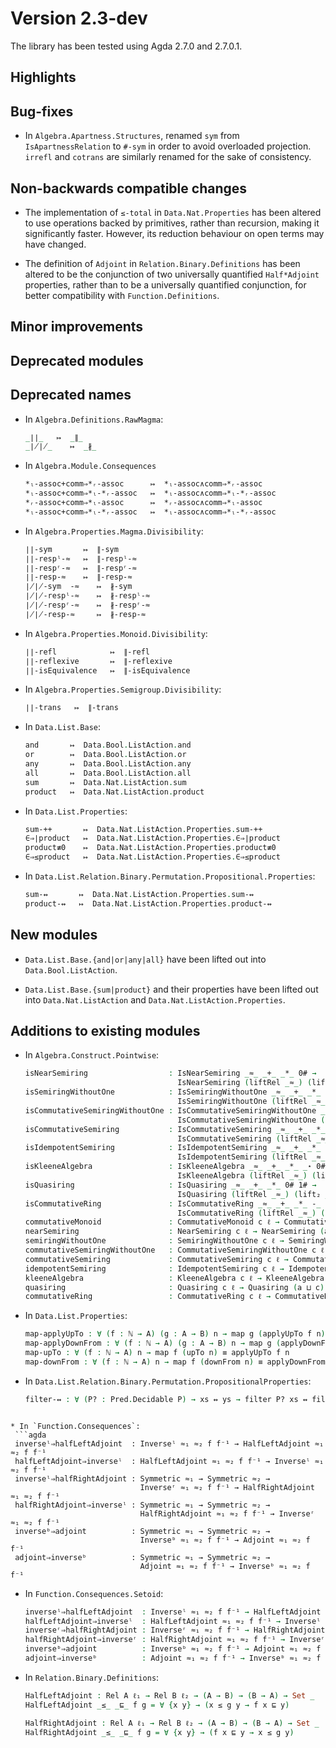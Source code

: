 Version 2.3-dev
===============

The library has been tested using Agda 2.7.0 and 2.7.0.1.

Highlights
----------

Bug-fixes
---------

* In `Algebra.Apartness.Structures`, renamed `sym` from `IsApartnessRelation`
  to `#-sym` in order to avoid overloaded projection.
  `irrefl` and `cotrans` are similarly renamed for the sake of consistency.

Non-backwards compatible changes
--------------------------------

* The implementation of `≤-total` in `Data.Nat.Properties` has been altered
  to use operations backed by primitives, rather than recursion, making it
  significantly faster. However, its reduction behaviour on open terms may have
  changed.

* The definition of `Adjoint` in `Relation.Binary.Definitions` has been altered
  to be the conjunction of two universally quantified `Half*Adjoint` properties,
  rather than to be a universally quantified conjunction, for better compatibility
  with `Function.Definitions`.

Minor improvements
------------------

Deprecated modules
------------------

Deprecated names
----------------

* In `Algebra.Definitions.RawMagma`:
  ```agda
  _∣∣_   ↦  _∥_
  _∤∤_    ↦  _∦_
  ```

* In `Algebra.Module.Consequences`
  ```agda
  *ₗ-assoc+comm⇒*ᵣ-assoc      ↦  *ₗ-assoc∧comm⇒*ᵣ-assoc
  *ₗ-assoc+comm⇒*ₗ-*ᵣ-assoc   ↦  *ₗ-assoc∧comm⇒*ₗ-*ᵣ-assoc
  *ᵣ-assoc+comm⇒*ₗ-assoc      ↦  *ᵣ-assoc∧comm⇒*ₗ-assoc
  *ₗ-assoc+comm⇒*ₗ-*ᵣ-assoc   ↦  *ₗ-assoc∧comm⇒*ₗ-*ᵣ-assoc
  ```

* In `Algebra.Properties.Magma.Divisibility`:
  ```agda
  ∣∣-sym       ↦  ∥-sym
  ∣∣-respˡ-≈   ↦  ∥-respˡ-≈
  ∣∣-respʳ-≈   ↦  ∥-respʳ-≈
  ∣∣-resp-≈    ↦  ∥-resp-≈
  ∤∤-sym  -≈    ↦  ∦-sym
  ∤∤-respˡ-≈    ↦  ∦-respˡ-≈
  ∤∤-respʳ-≈    ↦  ∦-respʳ-≈
  ∤∤-resp-≈     ↦  ∦-resp-≈
  ```

* In `Algebra.Properties.Monoid.Divisibility`:
  ```agda
  ∣∣-refl            ↦  ∥-refl
  ∣∣-reflexive       ↦  ∥-reflexive
  ∣∣-isEquivalence   ↦  ∥-isEquivalence
  ```

* In `Algebra.Properties.Semigroup.Divisibility`:
  ```agda
  ∣∣-trans   ↦  ∥-trans
  ```

* In `Data.List.Base`:
  ```agda
  and       ↦  Data.Bool.ListAction.and
  or        ↦  Data.Bool.ListAction.or
  any       ↦  Data.Bool.ListAction.any
  all       ↦  Data.Bool.ListAction.all
  sum       ↦  Data.Nat.ListAction.sum
  product   ↦  Data.Nat.ListAction.product
  ```

* In `Data.List.Properties`:
  ```agda
  sum-++       ↦  Data.Nat.ListAction.Properties.sum-++
  ∈⇒∣product   ↦  Data.Nat.ListAction.Properties.∈⇒∣product
  product≢0    ↦  Data.Nat.ListAction.Properties.product≢0
  ∈⇒≤product   ↦  Data.Nat.ListAction.Properties.∈⇒≤product
  ```

* In `Data.List.Relation.Binary.Permutation.Propositional.Properties`:
  ```agda
  sum-↭       ↦  Data.Nat.ListAction.Properties.sum-↭
  product-↭   ↦  Data.Nat.ListAction.Properties.product-↭
  ```

New modules
-----------

* `Data.List.Base.{and|or|any|all}` have been lifted out into `Data.Bool.ListAction`.

* `Data.List.Base.{sum|product}` and their properties have been lifted out into `Data.Nat.ListAction` and `Data.Nat.ListAction.Properties`.

Additions to existing modules
-----------------------------

* In `Algebra.Construct.Pointwise`:
  ```agda
  isNearSemiring                  : IsNearSemiring _≈_ _+_ _*_ 0# →
                                    IsNearSemiring (liftRel _≈_) (lift₂ _+_) (lift₂ _*_) (lift₀ 0#)
  isSemiringWithoutOne            : IsSemiringWithoutOne _≈_ _+_ _*_ 0# →
                                    IsSemiringWithoutOne (liftRel _≈_) (lift₂ _+_) (lift₂ _*_) (lift₀ 0#)
  isCommutativeSemiringWithoutOne : IsCommutativeSemiringWithoutOne _≈_ _+_ _*_ 0# →
                                    IsCommutativeSemiringWithoutOne (liftRel _≈_) (lift₂ _+_) (lift₂ _*_) (lift₀ 0#)
  isCommutativeSemiring           : IsCommutativeSemiring _≈_ _+_ _*_ 0# 1# →
                                    IsCommutativeSemiring (liftRel _≈_) (lift₂ _+_) (lift₂ _*_) (lift₀ 0#) (lift₀ 1#)
  isIdempotentSemiring            : IsIdempotentSemiring _≈_ _+_ _*_ 0# 1# →
                                    IsIdempotentSemiring (liftRel _≈_) (lift₂ _+_) (lift₂ _*_) (lift₀ 0#) (lift₀ 1#)
  isKleeneAlgebra                 : IsKleeneAlgebra _≈_ _+_ _*_ _⋆ 0# 1# →
                                    IsKleeneAlgebra (liftRel _≈_) (lift₂ _+_) (lift₂ _*_) (lift₁ _⋆) (lift₀ 0#) (lift₀ 1#)
  isQuasiring                     : IsQuasiring _≈_ _+_ _*_ 0# 1# →
                                    IsQuasiring (liftRel _≈_) (lift₂ _+_) (lift₂ _*_) (lift₀ 0#) (lift₀ 1#)
  isCommutativeRing               : IsCommutativeRing _≈_ _+_ _*_ -_ 0# 1# →
                                    IsCommutativeRing (liftRel _≈_) (lift₂ _+_) (lift₂ _*_) (lift₁ -_) (lift₀ 0#) (lift₀ 1#)
  commutativeMonoid               : CommutativeMonoid c ℓ → CommutativeMonoid (a ⊔ c) (a ⊔ ℓ)
  nearSemiring                    : NearSemiring c ℓ → NearSemiring (a ⊔ c) (a ⊔ ℓ)
  semiringWithoutOne              : SemiringWithoutOne c ℓ → SemiringWithoutOne (a ⊔ c) (a ⊔ ℓ)
  commutativeSemiringWithoutOne   : CommutativeSemiringWithoutOne c ℓ → CommutativeSemiringWithoutOne (a ⊔ c) (a ⊔ ℓ)
  commutativeSemiring             : CommutativeSemiring c ℓ → CommutativeSemiring (a ⊔ c) (a ⊔ ℓ)
  idempotentSemiring              : IdempotentSemiring c ℓ → IdempotentSemiring (a ⊔ c) (a ⊔ ℓ)
  kleeneAlgebra                   : KleeneAlgebra c ℓ → KleeneAlgebra (a ⊔ c) (a ⊔ ℓ)
  quasiring                       : Quasiring c ℓ → Quasiring (a ⊔ c) (a ⊔ ℓ)
  commutativeRing                 : CommutativeRing c ℓ → CommutativeRing (a ⊔ c) (a ⊔ ℓ)
  ```

* In `Data.List.Properties`:
  ```agda
  map-applyUpTo : ∀ (f : ℕ → A) (g : A → B) n → map g (applyUpTo f n) ≡ applyUpTo (g ∘ f) n
  map-applyDownFrom : ∀ (f : ℕ → A) (g : A → B) n → map g (applyDownFrom f n) ≡ applyDownFrom (g ∘ f) n
  map-upTo : ∀ (f : ℕ → A) n → map f (upTo n) ≡ applyUpTo f n
  map-downFrom : ∀ (f : ℕ → A) n → map f (downFrom n) ≡ applyDownFrom f n
  ```

* In `Data.List.Relation.Binary.Permutation.PropositionalProperties`:
  ```agda
  filter-↭ : ∀ (P? : Pred.Decidable P) → xs ↭ ys → filter P? xs ↭ filter P? ys
 ```

* In `Function.Consequences`:
  ```agda
  inverseˡ⇒halfLeftAdjoint  : Inverseˡ ≈₁ ≈₂ f f⁻¹ → HalfLeftAdjoint ≈₁ ≈₂ f f⁻¹
  halfLeftAdjoint⇒inverseˡ  : HalfLeftAdjoint ≈₁ ≈₂ f f⁻¹ → Inverseˡ ≈₁ ≈₂ f f⁻¹
  inverseˡ⇒halfRightAdjoint : Symmetric ≈₁ → Symmetric ≈₂ →
                              Inverseʳ ≈₁ ≈₂ f f⁻¹ → HalfRightAdjoint ≈₁ ≈₂ f f⁻¹
  halfRightAdjoint⇒inverseˡ : Symmetric ≈₁ → Symmetric ≈₂ →
                              HalfRightAdjoint ≈₁ ≈₂ f f⁻¹ → Inverseʳ ≈₁ ≈₂ f f⁻¹
  inverseᵇ⇒adjoint          : Symmetric ≈₁ → Symmetric ≈₂ →
                              Inverseᵇ ≈₁ ≈₂ f f⁻¹ → Adjoint ≈₁ ≈₂ f f⁻¹
  adjoint⇒inverseᵇ          : Symmetric ≈₁ → Symmetric ≈₂ →
                              Adjoint ≈₁ ≈₂ f f⁻¹ → Inverseᵇ ≈₁ ≈₂ f f⁻¹
  ```

* In `Function.Consequences.Setoid`:
  ```agda
  inverseˡ⇒halfLeftAdjoint  : Inverseˡ ≈₁ ≈₂ f f⁻¹ → HalfLeftAdjoint ≈₁ ≈₂ f f⁻¹
  halfLeftAdjoint⇒inverseˡ  : HalfLeftAdjoint ≈₁ ≈₂ f f⁻¹ → Inverseˡ ≈₁ ≈₂ f f⁻¹
  inverseʳ⇒halfRightAdjoint : Inverseʳ ≈₁ ≈₂ f f⁻¹ → HalfRightAdjoint ≈₁ ≈₂ f f⁻¹
  halfRightAdjoint⇒inverseʳ : HalfRightAdjoint ≈₁ ≈₂ f f⁻¹ → Inverseʳ ≈₁ ≈₂ f f⁻¹
  inverseᵇ⇒adjoint          : Inverseᵇ ≈₁ ≈₂ f f⁻¹ → Adjoint ≈₁ ≈₂ f f⁻¹
  adjoint⇒inverseᵇ          : Adjoint ≈₁ ≈₂ f f⁻¹ → Inverseᵇ ≈₁ ≈₂ f f⁻¹
  ```

* In `Relation.Binary.Definitions`:
  ```agda
  HalfLeftAdjoint : Rel A ℓ₁ → Rel B ℓ₂ → (A → B) → (B → A) → Set _
  HalfLeftAdjoint _≤_ _⊑_ f g = ∀ {x y} → (x ≤ g y → f x ⊑ y)

  HalfRightAdjoint : Rel A ℓ₁ → Rel B ℓ₂ → (A → B) → (B → A) → Set _
  HalfRightAdjoint _≤_ _⊑_ f g = ∀ {x y} → (f x ⊑ y → x ≤ g y)
  ```
  